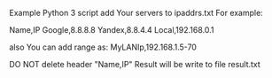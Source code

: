 Example Python 3 script
add Your servers to ipaddrs.txt
For example:

Name,IP
Google,8.8.8.8
Yandex,8.8.4.4
Local,192.168.0.1

also You can add range as:
MyLANIp,192.168.1.5-70

DO NOT delete header "Name,IP"
Result will be write to file result.txt